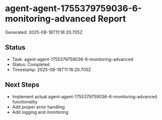 # agent-agent-1755379759036-6-monitoring-advanced Report

Generated: 2025-08-18T11:16:20.705Z

## Status
- Task: agent-agent-1755379759036-6-monitoring-advanced
- Status: Completed
- Timestamp: 2025-08-18T11:16:20.705Z

## Next Steps
- Implement actual agent-agent-1755379759036-6-monitoring-advanced functionality
- Add proper error handling
- Add logging and monitoring
